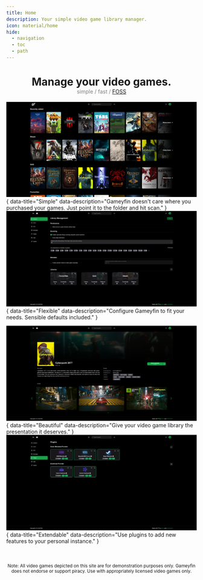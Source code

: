 ```yaml
---
title: Home
description: Your simple video game library manager.
icon: material/home
hide:
  - navigation
  - toc
  - path
---
```

<div style="text-align: center">
    <h1 style="margin-bottom: 0">Manage your video games.</h1>
    <h4 style="margin-top: 0; font-weight: normal; color: gray">simple / fast / <a href="https://github.com/gameyfin/gameyfin/blob/main/LICENSE.md" target="_blank">FOSS</a></h4>
</div>

<div class="grid" markdown>

![Home](assets/screenshots/home.png){ data-title="Simple" data-description="Gameyfin doesn't care where you purchased your games. Just point it to the folder and hit scan." }
![Libraries](assets/screenshots/admin-libraries.png){ data-title="Flexible" data-description="Configure Gameyfin to fit your needs. Sensible defaults included." }

![Game](assets/screenshots/game.png){ data-title="Beautiful" data-description="Give your video game library the presentation it deserves." }
![Plugins](assets/screenshots/admin-plugins.png){ data-title="Extendable" data-description="Use plugins to add new features to your personal instance." }

</div>

<small style="text-align: center; margin-top: 50px; display: block;">Note: All video games depicted on this site are for demonstration purposes only. Gameyfin does not endorse or support piracy. Use with appropriately licensed video games only.</small>


<style>
  .md-header__source {
    display: none;
  }
</style>